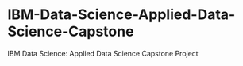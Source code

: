 # IBM-Data-Science-Applied-Data-Science-Capstone
IBM Data Science: Applied Data Science Capstone Project
